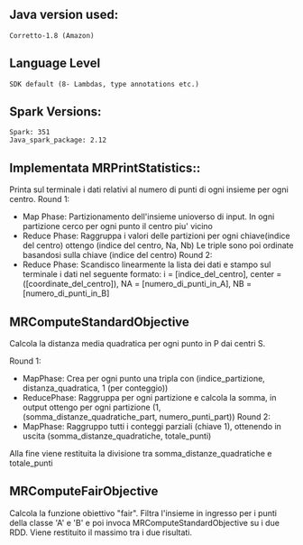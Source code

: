 ## Java version used:
    Corretto-1.8 (Amazon) 

## Language Level
    SDK default (8- Lambdas, type annotations etc.)

## Spark Versions:
    
    Spark: 351
    Java_spark_package: 2.12


## Implementata MRPrintStatistics:: 
Printa sul terminale i dati relativi al numero di punti di ogni insieme per ogni centro.
Round 1:
- Map Phase: Partizionamento dell'insieme unioverso di input. In ogni partizione cerco per ogni 
    punto il centro piu' vicino 
- Reduce Phase: Raggruppa i valori delle partizioni per ogni chiave(indice del centro) ottengo (indice del centro, Na, Nb)
 Le triple sono poi ordinate basandosi sulla chiave (indice del centro)
Round 2:
- Reduce Phase: Scandisco linearmente la lista dei dati e stampo sul terminale 
 i dati nel seguente formato:
  i = [indice_del_centro], center = ([coordinate_del_centro]), NA = [numero_di_punti_in_A], NB = [numero_di_punti_in_B] 


## MRComputeStandardObjective

Calcola la distanza media quadratica per ogni punto in P dai centri S.

Round 1:
- MapPhase: Crea per ogni punto una tripla con (indice_partizione, distanza_quadratica, 1 (per conteggio))
- ReducePhase: Raggruppa per ogni partizione e calcola la somma, in output ottengo per ogni partizione (1, (somma_distanze_quadratiche_part, numero_punti_part))
Round 2:
- MapPhase: Raggruppo tutti i conteggi parziali (chiave 1), ottenendo in uscita (somma_distanze_quadratiche, totale_punti)

Alla fine viene restituita la divisione tra somma_distanze_quadratiche e totale_punti

## MRComputeFairObjective

Calcola la funzione obiettivo "fair".
Filtra l'insieme in ingresso per i punti della classe 'A' e 'B' e poi invoca MRComputeStandardObjective su i due RDD.
Viene restituito il massimo tra i due risultati.